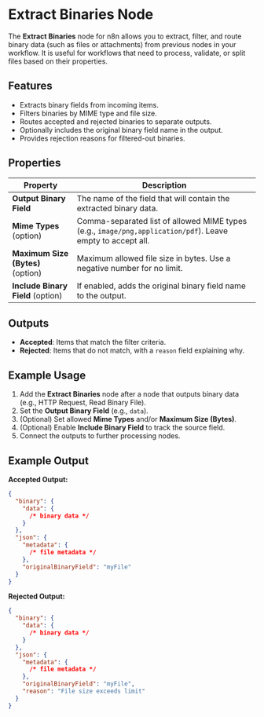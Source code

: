 # Extract Binaries Node

The **Extract Binaries** node for n8n allows you to extract, filter, and route binary data (such as files or attachments) from previous nodes in your workflow. It is useful for workflows that need to process, validate, or split files based on their properties.

## Features

- Extracts binary fields from incoming items.
- Filters binaries by MIME type and file size.
- Routes accepted and rejected binaries to separate outputs.
- Optionally includes the original binary field name in the output.
- Provides rejection reasons for filtered-out binaries.

## Properties

| Property                          | Description                                                                                                |
| --------------------------------- | ---------------------------------------------------------------------------------------------------------- |
| **Output Binary Field**           | The name of the field that will contain the extracted binary data.                                         |
| **Mime Types** (option)           | Comma-separated list of allowed MIME types (e.g., `image/png,application/pdf`). Leave empty to accept all. |
| **Maximum Size (Bytes)** (option) | Maximum allowed file size in bytes. Use a negative number for no limit.                                    |
| **Include Binary Field** (option) | If enabled, adds the original binary field name to the output.                                             |

## Outputs

- **Accepted**: Items that match the filter criteria.
- **Rejected**: Items that do not match, with a `reason` field explaining why.

## Example Usage

1. Add the **Extract Binaries** node after a node that outputs binary data (e.g., HTTP Request, Read Binary File).
2. Set the **Output Binary Field** (e.g., `data`).
3. (Optional) Set allowed **Mime Types** and/or **Maximum Size (Bytes)**.
4. (Optional) Enable **Include Binary Field** to track the source field.
5. Connect the outputs to further processing nodes.

## Example Output

**Accepted Output:**

```json
{
  "binary": {
    "data": {
      /* binary data */
    }
  },
  "json": {
    "metadata": {
      /* file metadata */
    },
    "originalBinaryField": "myFile"
  }
}
```

**Rejected Output:**

```json
{
  "binary": {
    "data": {
      /* binary data */
    }
  },
  "json": {
    "metadata": {
      /* file metadata */
    },
    "originalBinaryField": "myFile",
    "reason": "File size exceeds limit"
  }
}
```

